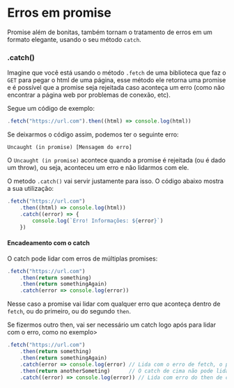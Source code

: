 # Erros em promise

Promise além de bonitas, também tornam o tratamento de erros em um formato elegante, usando o seu método `catch`.

### .catch\(\)

Imagine que você está usando o método `.fetch` de uma biblioteca que faz o `GET` para pegar o html de uma página, esse método ele retorna uma promise e é possível que a promise seja rejeitada caso aconteça um erro \(como não encontrar a página web por problemas de conexão, etc\).

Segue um código de exemplo:

```javascript
.fetch("https://url.com").then((html) => console.log(html))
```

Se deixarmos o código assim, podemos ter o seguinte erro:

```text
Uncaught (in promise) [Mensagem do erro]
```

O `Uncaught (in promise)` acontece quando a promise é rejeitada \(ou é dado um throw\), ou seja, aconteceu um erro e não lidarmos com ele.

O metodo `.catch()` vai servir justamente para isso. O código abaixo mostra a sua utilização:

```javascript
.fetch("https://url.com")
    .then((html) => console.log(html))
    .catch((error) => {
        console.log(`Erro! Informações: ${error}`)
    })
```

#### Encadeamento com o catch

O catch pode lidar com erros de múltiplas promises:

```javascript
.fetch("https://url.com")
    .then(return something)
    .then(return somethingAgain)
    .catch(error => console.log(error))
```

Nesse caso a promise vai lidar com qualquer erro que aconteça dentro de `fetch`, ou do primeiro, ou do segundo `then`.

Se fizermos outro then, vai ser necessário um catch logo após para lidar com o erro, como no exemplo&gt;

```javascript
.fetch("https://url.com")
    .then(return something)
    .then(return somethingAgain)
    .catch(error => console.log(error) // Lida com o erro de fetch, o primeiro e segundo then
    .then(return anotherSometing)      // O catch de cima não pode lidar com o erro desse then
    .catch((error) => console.log(error)) // Lida com erro do then de cima
```

